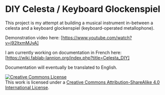 # DIY Celesta / Keyboard Glockenspiel

This project is my attempt at building a musical instrument in-between a celesta and a keyboard glockenspiel (keyboard-operated metallophone).

Demonstration video here: [https://www.youtube.com/watch?v=j92ltxmMJyA]

I am currently working on documentation in French here: [https://wiki.fablab-lannion.org/index.php?title=Celesta_DIY]

Documentation will eventually be translated to English.

<a rel="license" href="http://creativecommons.org/licenses/by-sa/4.0/"><img alt="Creative Commons License" style="border-width:0" src="https://i.creativecommons.org/l/by-sa/4.0/88x31.png" /></a><br />This work is licensed under a <a rel="license" href="http://creativecommons.org/licenses/by-sa/4.0/">Creative Commons Attribution-ShareAlike 4.0 International License</a>.
